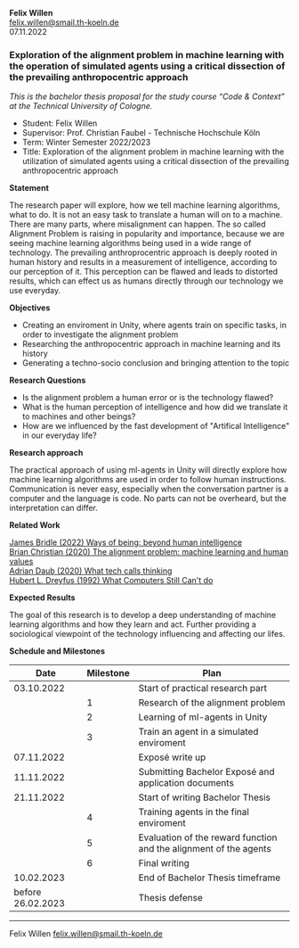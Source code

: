 **Felix Willen**  
felix.willen@smail.th-koeln.de  
07.11.2022

### **Exploration of the alignment problem in machine learning with the operation of simulated agents using a critical dissection of the prevailing anthropocentric approach**

*This is the bachelor thesis proposal for the study course “Code & Context” at the Technical University of Cologne.*

- Student: Felix Willen
- Supervisor: Prof. Christian Faubel - Technische Hochschule Köln
- Term: Winter Semester 2022/2023
- Title: Exploration of the alignment problem in machine learning with the utilization of simulated agents using a critical dissection of the prevailing anthropocentric approach

**Statement**

The research paper will explore, how we tell machine learning algorithms, what to do. It is not an easy task to translate a human will on to a machine. There are many parts, where misalignment can happen. The so called Alignment Problem is raising in popularity and importance, because we are seeing machine learning algorithms being used in a wide range of technology. The prevailing anthroprocentric approach is deeply rooted in human history and results in a measurement of intelligence, according to our perception of it. This perception can be flawed and leads to distorted results, which can effect us as humans directly through our technology we use everyday.

**Objectives**

- Creating an enviroment in Unity, where agents train on specific tasks, in order to investigate the alignment problem
- Researching the anthropocentric approach in machine learning and its history
- Generating a techno-socio conclusion and bringing attention to the topic

**Research Questions**

- Is the alignment problem a human error or is the technology flawed?
- What is the human perception of intelligence and how did we translate it to machines and other beings?
- How are we influenced by the fast development of "Artifical Intelligence" in our everyday life?

**Research approach**

The practical approach of using ml-agents in Unity will directly explore how machine learning algorithms are used in order to follow human instructions. Communication is never easy, especially when the conversation partner is a computer and the language is code. No parts can not be overheard, but the interpretation can differ. 

**Related Work**

[James Bridle (2022) Ways of being: beyond human intelligence](https://jamesbridle.com/books/ways-of-being)  
[Brian Christian (2020) The alignment problem: machine learning and human values](https://brianchristian.org/the-alignment-problem/)  
[Adrian Daub (2020) What tech calls thinking](https://www.adriandaub.com/books/what-tech-calls)  
[Hubert L. Dreyfus (1992) What Computers Still Can't do](https://mitpress.mit.edu/9780262540674/what-computers-still-cant-do/)  

**Expected Results**

The goal of this research is to develop a deep understanding of machine learning algorithms and how they learn and act. Further providing a sociological viewpoint of the technology influencing and affecting our lifes.

**Schedule and Milestones**

| Date              | Milestone | Plan                                                              |
| ----------------- | --------- | ----------------------------------------------------------------- |
| 03.10.2022        |           | Start of practical research part                                  |
|                   | 1         | Research of the alignment problem                                 |
|                   | 2         | Learning of ml-agents in Unity                                    |
|                   | 3         | Train an agent in a simulated enviroment                          |
| 07.11.2022        |           | Exposé write up                                                   |
| 11.11.2022        |           | Submitting Bachelor Exposé and application documents              |
| 21.11.2022        |           | Start of writing Bachelor Thesis                                  |
|                   | 4         | Training agents in the final enviroment                           |
|                   | 5         | Evaluation of the reward function and the alignment of the agents |
|                   | 6         | Final writing                                                     |
| 10.02.2023        |           | End of Bachelor Thesis timeframe                                  |
| before 26.02.2023 |           | Thesis defense                                                                  |

---

Felix Willen
felix.willen@smail.th-koeln.de